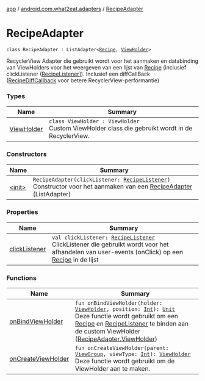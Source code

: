 [app](../../index.md) / [android.com.what2eat.adapters](../index.md) / [RecipeAdapter](./index.md)

# RecipeAdapter

`class RecipeAdapter : ListAdapter<`[`Recipe`](../../android.com.what2eat.network/-recipe/index.md)`, `[`ViewHolder`](-view-holder/index.md)`>`

RecyclerView Adapter die gebruikt wordt voor het aanmaken en databinding van ViewHolders voor
het weergeven van een lijst van [Recipe](../../android.com.what2eat.network/-recipe/index.md) (inclusief clickListener ([RecipeListener](../-recipe-listener/index.md)]). Inclusief
een diffCallBack ([RecipeDiffCallback](../-recipe-diff-callback/index.md) voor betere RecyclerView-performantie)

### Types

| Name | Summary |
|---|---|
| [ViewHolder](-view-holder/index.md) | `class ViewHolder : ViewHolder`<br>Custom ViewHolder class die gebruikt wordt in de RecyclerView. |

### Constructors

| Name | Summary |
|---|---|
| [&lt;init&gt;](-init-.md) | `RecipeAdapter(clickListener: `[`RecipeListener`](../-recipe-listener/index.md)`)`<br>Constructor voor het aanmaken van een [RecipeAdapter](./index.md) (ListAdapter) |

### Properties

| Name | Summary |
|---|---|
| [clickListener](click-listener.md) | `val clickListener: `[`RecipeListener`](../-recipe-listener/index.md)<br>ClickListener die gebruikt wordt voor het afhandelen van user-events (onClick) op een [Recipe](../../android.com.what2eat.network/-recipe/index.md) in de lijst |

### Functions

| Name | Summary |
|---|---|
| [onBindViewHolder](on-bind-view-holder.md) | `fun onBindViewHolder(holder: `[`ViewHolder`](-view-holder/index.md)`, position: `[`Int`](https://kotlinlang.org/api/latest/jvm/stdlib/kotlin/-int/index.html)`): `[`Unit`](https://kotlinlang.org/api/latest/jvm/stdlib/kotlin/-unit/index.html)<br>Deze functie wordt gebruikt om een [Recipe](../../android.com.what2eat.network/-recipe/index.md) en [RecipeListener](../-recipe-listener/index.md) te binden aan de custom ViewHolder ([RecipeAdapter.ViewHolder](-view-holder/index.md)) |
| [onCreateViewHolder](on-create-view-holder.md) | `fun onCreateViewHolder(parent: `[`ViewGroup`](https://developer.android.com/reference/android/view/ViewGroup.html)`, viewType: `[`Int`](https://kotlinlang.org/api/latest/jvm/stdlib/kotlin/-int/index.html)`): `[`ViewHolder`](-view-holder/index.md)<br>Deze functie wordt gebruikt om de ViewHolder aan te maken. |
